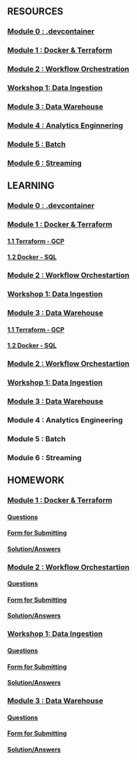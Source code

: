 ## RESOURCES

### [Module 0 : .devcontainer](https://github.com/DataTalksClub/data-engineering-zoomcamp/tree/main/.devcontainer) 

### [Module 1 : Docker & Terraform](https://github.com/DataTalksClub/data-engineering-zoomcamp/tree/main/01-docker-terraform)

### [Module 2 : Workflow Orchestration](https://github.com/DataTalksClub/data-engineering-zoomcamp/tree/main/02-workflow-orchestration)

### [Workshop 1: Data Ingestion](https://github.com/DataTalksClub/data-engineering-zoomcamp/blob/main/cohorts/2024/workshops/dlt.md)

### [Module 3 : Data Warehouse](https://github.com/DataTalksClub/data-engineering-zoomcamp/tree/main/03-data-warehouse)

### [Module 4 : Analytics Enginnering](https://github.com/DataTalksClub/data-engineering-zoomcamp/tree/main/04-analytics-engineering)

### [Module 5 : Batch](https://github.com/DataTalksClub/data-engineering-zoomcamp/tree/main/05-batch)

### [Module 6 : Streaming](https://github.com/DataTalksClub/data-engineering-zoomcamp/tree/main/06-streaming)


## LEARNING

### [Module 0 : .devcontainer](https://github.com/DataTalksClub/data-engineering-zoomcamp/tree/main/.devcontainer)

### [Module 1 : Docker & Terraform](https://github.com/garjita63/de-zoomcamp-2024/tree/main/learning/module1)

#### [1.1 Terraform - GCP](https://github.com/garjita63/de-zoomcamp-2024/blob/main/learning/module1/terraform_gcp.md)

#### [1.2 Docker - SQL](https://github.com/garjita63/de-zoomcamp-2024/blob/main/learning/module1/docker_sql.md)

### [Module 2 : Workflow Orchestartion](https://github.com/garjita63/de-zoomcamp-2024/blob/main/learning/module2/mage-workflow-orchestration.md)

### [Workshop 1: Data Ingestion](https://github.com/garjita63/de-zoomcamp-2024/blob/main/learning/workshop1/data_ingestion.md)

### [Module 3 : Data Warehouse](https://github.com/garjita63/de-zoomcamp-2024/tree/main/learning/module3)

#### [1.1 Terraform - GCP](https://github.com/garjita63/de-zoomcamp-2024/blob/main/learning/module1/terraform_gcp.md)

#### [1.2 Docker - SQL](https://github.com/garjita63/de-zoomcamp-2024/blob/main/learning/module1/docker_sql.md)

### [Module 2 : Workflow Orchestartion](https://github.com/garjita63/de-zoomcamp-2024/blob/main/learning/module2/mage-workflow-orchestration.md)

### [Workshop 1: Data Ingestion](https://github.com/garjita63/de-zoomcamp-2024/blob/main/learning/workshop1/data_ingestion.md)

### [Module 3 : Data Warehouse](https://github.com/garjita63/de-zoomcamp-2024/tree/main/learning/module3)

### Module 4 : Analytics Engineering

### Module 5 : Batch

### Module 6 : Streaming


## HOMEWORK

### [Module 1 : Docker & Terraform]()

#### [Questions](https://github.com/DataTalksClub/data-engineering-zoomcamp/blob/main/cohorts/2024/01-docker-terraform/homework.md)

#### [Form for Submitting](https://courses.datatalks.club/de-zoomcamp-2024/homework/hw01)

#### [Solution/Answers]()


### [Module 2 : Workflow Orchestartion]()

#### [Questions]()

#### [Form for Submitting]()

#### [Solution/Answers]()


### [Workshop 1: Data Ingestion]()

#### [Questions]()

#### [Form for Submitting]()

#### [Solution/Answers]()


### [Module 3 : Data Warehouse]()

#### [Questions]()

#### [Form for Submitting]()

#### [Solution/Answers]()

